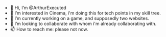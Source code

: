 - 👋 Hi, I’m @ArthurExecuted
- 👀 I’m interested in Cinema, i'm doing this for tech points in my skill tree.
- 🌱 I’m currently working on a game, and supposedly two websites.
- 💞️ I’m looking to collaborate with whom i'm already collaborating with.
- 📫 How to reach me: please not now.

<!---
ArthurExecuted/ArthurExecuted is a ✨ special ✨ repository because its `README.md` (this file) appears on your GitHub profile.
You can click the Preview link to take a look at your changes.
--->
